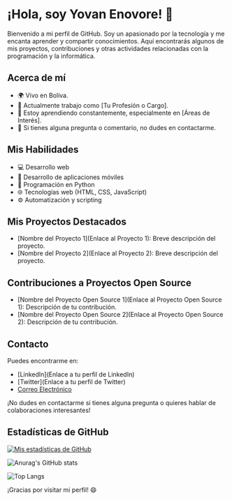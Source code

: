 # ¡Hola, soy Yovan Enovore! 👋

Bienvenido a mi perfil de GitHub. Soy un apasionado por la tecnología y me encanta aprender y compartir conocimientos. Aquí encontrarás algunos de mis proyectos, contribuciones y otras actividades relacionadas con la programación y la informática.

## Acerca de mí

- 🌍 Vivo en Boliva.
- 💼 Actualmente trabajo como [Tu Profesión o Cargo].
- 🌱 Estoy aprendiendo constantemente, especialmente en [Áreas de Interés].
- 💬 Si tienes alguna pregunta o comentario, no dudes en contactarme.

## Mis Habilidades

- 💻 Desarrollo web
- 📱 Desarrollo de aplicaciones móviles
- 🐍 Programación en Python
- 🌐 Tecnologías web (HTML, CSS, JavaScript)
- ⚙️ Automatización y scripting

## Mis Proyectos Destacados

- [Nombre del Proyecto 1](Enlace al Proyecto 1): Breve descripción del proyecto.
- [Nombre del Proyecto 2](Enlace al Proyecto 2): Breve descripción del proyecto.

## Contribuciones a Proyectos Open Source

- [Nombre del Proyecto Open Source 1](Enlace al Proyecto Open Source 1): Descripción de tu contribución.
- [Nombre del Proyecto Open Source 2](Enlace al Proyecto Open Source 2): Descripción de tu contribución.

## Contacto

Puedes encontrarme en:

- [LinkedIn](Enlace a tu perfil de LinkedIn)
- [Twitter](Enlace a tu perfil de Twitter)
- [Correo Electrónico](correo@example.com)

¡No dudes en contactarme si tienes alguna pregunta o quieres hablar de colaboraciones interesantes!

## Estadísticas de GitHub

[![Mis estadísticas de GitHub](https://github-readme-stats.vercel.app/api?username=TU_USERNAME&show_icons=true&count_private=true&hide=issues,contribs)](https://github.com/anuraghazra/github-readme-stats)

![Anurag's GitHub stats](https://github-readme-stats.vercel.app/api?username=ynvYauneEnovore&show_icons=true)

![Top Langs](https://github-readme-stats.vercel.app/api/top-langs/?username=anuraghazra&hide_progress=true)

¡Gracias por visitar mi perfil! 😄
